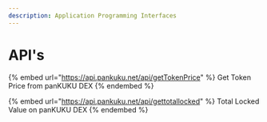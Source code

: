 ```yaml
---
description: Application Programming Interfaces
---
```


# API's

{% embed url="https://api.pankuku.net/api/getTokenPrice" %}
Get Token Price from panKUKU DEX
{% endembed %}

{% embed url="https://api.pankuku.net/api/gettotallocked" %}
Total Locked Value on panKUKU DEX
{% endembed %}
